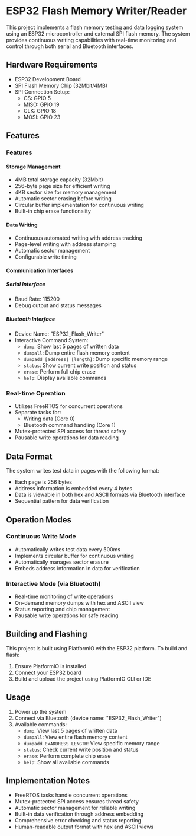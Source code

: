 # ESP32 Flash Memory Writer/Reader

This project implements a flash memory testing and data logging system using an ESP32 microcontroller and external SPI flash memory. The system provides continuous writing capabilities with real-time monitoring and control through both serial and Bluetooth interfaces.

## Hardware Requirements

- ESP32 Development Board
- SPI Flash Memory Chip (32Mbit/4MB)
- SPI Connection Setup:
  - CS: GPIO 5
  - MISO: GPIO 19
  - CLK: GPIO 18
  - MOSI: GPIO 23

## Features

### Features

#### Storage Management
- 4MB total storage capacity (32Mbit)
- 256-byte page size for efficient writing
- 4KB sector size for memory management
- Automatic sector erasing before writing
- Circular buffer implementation for continuous writing
- Built-in chip erase functionality

#### Data Writing
- Continuous automated writing with address tracking
- Page-level writing with address stamping
- Automatic sector management
- Configurable write timing

#### Communication Interfaces

##### Serial Interface
- Baud Rate: 115200
- Debug output and status messages

##### Bluetooth Interface
- Device Name: "ESP32_Flash_Writer"
- Interactive Command System:
  - `dump`: Show last 5 pages of written data
  - `dumpall`: Dump entire flash memory content
  - `dumpadd [address] [length]`: Dump specific memory range
  - `status`: Show current write position and status
  - `erase`: Perform full chip erase
  - `help`: Display available commands

### Real-time Operation
- Utilizes FreeRTOS for concurrent operations
- Separate tasks for:
  - Writing data (Core 0)
  - Bluetooth command handling (Core 1)
- Mutex-protected SPI access for thread safety
- Pausable write operations for data reading

## Data Format
The system writes test data in pages with the following format:
- Each page is 256 bytes
- Address information is embedded every 4 bytes
- Data is viewable in both hex and ASCII formats via Bluetooth interface
- Sequential pattern for data verification

## Operation Modes

### Continuous Write Mode
- Automatically writes test data every 500ms
- Implements circular buffer for continuous writing
- Automatically manages sector erasure
- Embeds address information in data for verification

### Interactive Mode (via Bluetooth)
- Real-time monitoring of write operations
- On-demand memory dumps with hex and ASCII view
- Status reporting and chip management
- Pausable write operations for safe reading

## Building and Flashing

This project is built using PlatformIO with the ESP32 platform. To build and flash:

1. Ensure PlatformIO is installed
2. Connect your ESP32 board
3. Build and upload the project using PlatformIO CLI or IDE

## Usage

1. Power up the system
2. Connect via Bluetooth (device name: "ESP32_Flash_Writer")
3. Available commands:
   - `dump`: View last 5 pages of written data
   - `dumpall`: View entire flash memory content
   - `dumpadd 0xADDRESS LENGTH`: View specific memory range
   - `status`: Check current write position and status
   - `erase`: Perform complete chip erase
   - `help`: Show all available commands

## Implementation Notes

- FreeRTOS tasks handle concurrent operations
- Mutex-protected SPI access ensures thread safety
- Automatic sector management for reliable writing
- Built-in data verification through address embedding
- Comprehensive error checking and status reporting
- Human-readable output format with hex and ASCII views
